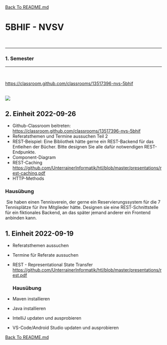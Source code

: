 [Back To README.md][back]

# 5BHIF - NVSV

<br>

----

### 1. Semester

----

<br>

https://classroom.github.com/classrooms/13517396-nvs-5bhif

<br>

<img src="https://github.com/UnterrainerInformatik/htl/blob/master/img/5BHIF-Stundenplan.png" />

<br>

## 2. Einheit 2022-09-26

* Github-Classroom beitreten:
  https://classroom.github.com/classrooms/13517396-nvs-5bhif
* Referatsthemen und Termine aussuchen Teil 2
* REST-Beispiel:
  Eine Bibliothek hätte gerne ein REST-Backend für das Entleihen der Bücher. Bitte designen Sie alle dafür notwendigen REST-Endpunkte.
* Component-Diagram
* REST-Caching
  https://github.com/UnterrainerInformatik/htl/blob/master/presentations/rest-caching.pdf
* HTTP-Methods

### Hausübung

​	Sie haben einen Tennisverein, der gerne ein Reservierungssystem für die 7 Tennisplätze für ihre Mitglieder hätte. Designen sie eine REST-Schnittstelle für ein fiktionales Backend, an das später jemand anderer ein Frontend anbinden kann.

## 1. Einheit 2022-09-19

- Referatsthemen aussuchen

- Termine für Referate aussuchen

- REST - Representational State Transfer
  https://github.com/UnterrainerInformatik/htl/blob/master/presentations/rest.pdf

  ### Hausübung

- Maven installieren

- Java installieren

- IntelliJ updaten und ausprobieren

- VS-Code/Android Studio updaten und ausprobieren



[Back To README.md][back]

[back]: https://github.com/UnterrainerInformatik/htl
